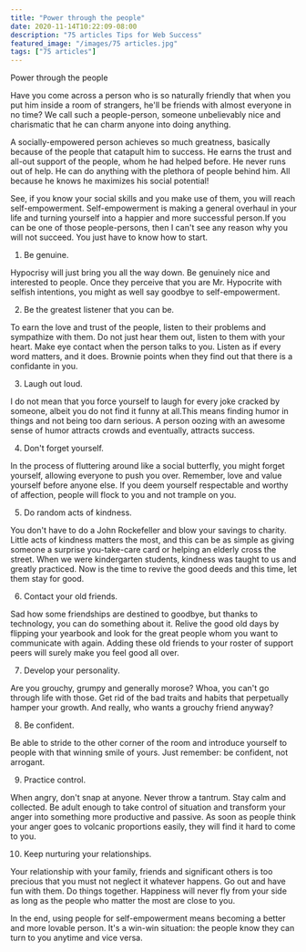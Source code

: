 ```yaml
---
title: "Power through the people"
date: 2020-11-14T10:22:09-08:00
description: "75 articles Tips for Web Success"
featured_image: "/images/75 articles.jpg"
tags: ["75 articles"]
---
```


Power through the people

Have you come across a person who is so naturally friendly that when you put him inside a room of strangers, he'll be friends with almost everyone in no time? We call such a people-person, someone unbelievably nice and charismatic that he can charm anyone into doing anything. 

A socially-empowered person achieves so much greatness, basically because of the people that catapult him to success. He earns the trust and all-out support of the people, whom he had helped before. He never runs out of help. He can do anything with the plethora of people behind him. All because he knows he maximizes his social potential!

See, if you know your social skills and you make use of them, you will reach self-empowerment. Self-empowerment is making a general overhaul in your life and turning yourself into a happier and more successful person.If you can be one of those people-persons, then I can't see any reason why you will not succeed. You just have to know how to start.

1. Be genuine.

Hypocrisy will just bring you all the way down. Be genuinely nice and interested to people. Once they perceive that you are Mr. Hypocrite with selfish intentions, you might as well say goodbye to self-empowerment. 

2. Be the greatest listener that you can be.

To earn the love and trust of the people, listen to their problems and sympathize with them. Do not just hear them out, listen to them with your heart. Make eye contact when the person talks to you. Listen as if every word matters, and it does. Brownie points when they find out that there is a confidante in you.

3. Laugh out loud.

I do not mean that you force yourself to laugh for every joke cracked by someone, albeit you do not find it funny at all.This means finding humor in things and not being too darn serious. A person oozing with an awesome sense of humor attracts crowds and eventually, attracts success.

4. Don't forget yourself.

In the process of fluttering around like a social butterfly, you might forget yourself, allowing everyone to push you over. Remember, love and value yourself before anyone else. If you deem yourself respectable and worthy of affection, people will flock to you and not trample on you.

5. Do random acts of kindness.

You don't have to do a John Rockefeller and blow your savings to charity. Little acts of kindness matters the most, and this can be as simple as giving someone a surprise you-take-care card or helping an elderly cross the street. When we were kindergarten students, kindness was taught to us and greatly practiced. Now is the time to revive the good deeds and this time, let them stay for good.

6. Contact your old friends.

Sad how some friendships are destined to goodbye, but thanks to technology, you can do something about it. Relive the good old days by flipping your yearbook and look for the great people whom you want to communicate with again. Adding these old friends to your roster of support peers will surely make you feel good all over. 

7. Develop your personality.

Are you grouchy, grumpy and generally morose? Whoa, you can't go through life with those. Get rid of the bad traits and habits that perpetually hamper your growth. And really, who wants a grouchy friend anyway? 

8. Be confident.

Be able to stride to the other corner of the room and introduce yourself to people with that winning smile of yours. Just remember: be confident, not arrogant.

9. Practice control.

When angry, don't snap at anyone. Never throw a tantrum. Stay calm and collected. Be adult enough to take control of situation and transform your anger into something more productive and passive. As soon as people think your anger goes to volcanic proportions easily, they will find it hard to come to you.

10. Keep nurturing your relationships.

Your relationship with your family, friends and significant others is too precious that you must not neglect it whatever happens. Go out and have fun with them. Do things together. Happiness will never fly from your side as long as the people who matter the most are close to you.

In the end, using people for self-empowerment means becoming a better and more lovable person. It's a win-win situation: the people know they can turn to you anytime and vice versa.

